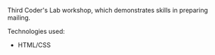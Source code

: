 Third Coder's Lab workshop, which demonstrates skills in preparing mailing. 

Technologies used:
- HTML/CSS
